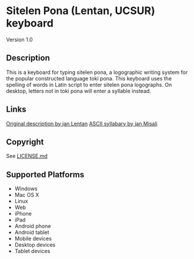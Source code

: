 Sitelen Pona (Lentan, UCSUR) keyboard
==============

Version 1.0

Description
-----------
This is a keyboard for typing sitelen pona, a logographic writing system
for the popular constructed language toki pona. This keyboard uses the
spelling of words in Latin script to enter sitelen pona logographs.
On desktop, letters not in toki pona will enter a syllable instead.

Links
-----
[Original description by jan Lentan](https://lipu-sona.pona.la/keyboard.html)
[ASCII syllabary by jan Misali](https://www.seximal.net/tkpn)

Copyright
---------
See [LICENSE.md](LICENSE.md)

Supported Platforms
-------------------
 * Windows
 * Mac OS X
 * Linux
 * Web
 * iPhone
 * iPad
 * Android phone
 * Android tablet
 * Mobile devices
 * Desktop devices
 * Tablet devices
